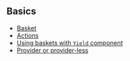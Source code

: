 ## Basics

- [Basket](./basics/basket.md)
- [Actions](./basics/actions.md)
- [Using baskets with `Yield` component](./basics/yield-component.md)
- [Provider or provider-less](./basics/yield-provider.md)
